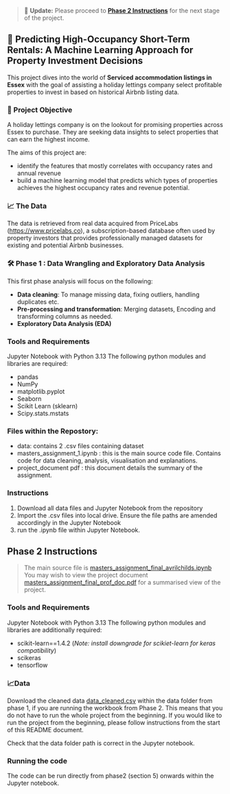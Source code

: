 > 🚀 **Update:** Please proceed to [**Phase 2 Instructions**](#phase-2-instructions) for the next stage of the project.

## 🏡 **Predicting High-Occupancy Short-Term Rentals: A Machine Learning Approach for Property Investment Decisions**

This project dives into the world of **Serviced accommodation listings in Essex** with the goal of assisting a holiday lettings company select profitable properties to invest in based on historical Airbnb listing data. 


### 🧠 Project Objective

A holiday lettings company is on the lookout for promising properties across Essex to purchase. They are seeking data insights to select properties that can earn the highest income. 

The aims of this project are:
- identify the features that mostly correlates with occupancy rates and annual revenue
- build a machine learning model that predicts which types of properties achieves the highest occupancy rates and revenue potential. 

### 📈 The Data

The data is retrieved from real data acquired from PriceLabs (https://www.pricelabs.co), a subscription-based database often used by property investors that provides professionally managed datasets for existing and potential Airbnb businesses.

### 🛠️ Phase 1 : Data Wrangling and Exploratory Data Analysis

This first phase analysis will focus on the following:
- **Data cleaning**: To manage missing data, fixing outliers, handling duplicates etc.
- **Pre-processing and transformation**: Merging datasets, Encoding and transforming columns as needed.
- **Exploratory Data Analysis (EDA)**

### Tools and Requirements
Jupyter Notebook with Python 3.13
The following python modules and libraries are required:
- pandas
- NumPy
- matplotlib.pyplot
- Seaborn
- Scikit Learn (sklearn)
- Scipy.stats.mstats

### Files within the Repostory:
- data: contains 2 .csv files containing dataset
- masters_assignment_1.ipynb  : this is the main source code file. Contains code for data cleaning, analysis, visualisation and explanations.
- project_document pdf : this document details the summary of the assignment.


### Instructions
1. Download all data files and Jupyter Notebook from the repository
2. Import the .csv files into local drive. Ensure the file paths are amended accordingly in the Jupyter Notebook
3. run the .ipynb file within Jupyter Notebook.
   
## Phase 2 Instructions
> The main source file is [masters_assignment_final_avrilchilds.ipynb](masters_assignment_final_avrilchilds.ipynb)
> You may wish to view the project document [masters_assignment_final_prof_doc.pdf](masters_assignment_final_proj_doc.pdf) for a summarised view of the project. 

### Tools and Requirements
Jupyter Notebook with Python 3.13
The following python modules and libraries are additionally required:
-  scikit-learn==1.4.2 (*Note: install downgrade for scikiet-learn for keras compatibility*)
-  scikeras
-  tensorflow

 ### 📈Data
 Download the cleaned data [data_cleaned.csv](data_cleaned.csv) within the data folder from phase 1, if  you are running the workbook from Phase 2. This means that you do not have to run the whole project from the beginning. If you would like to run the project from the beginning, please follow instructions from the start of this README document.
 
Check that the data folder path is correct in the Jupyter notebook. 

 ### Running the code
 The code can be run directly from phase2 (section 5) onwards within the Jupyter notebook.


